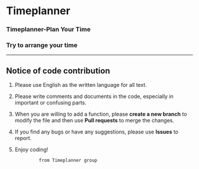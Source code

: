 #   Timeplanner
### Timeplanner-Plan Your Time
### Try to arrange your time
* * *
## Notice of code contribution
1. Please use English as the written language for all text.
2. Please write comments and documents in the code, especially in important or confusing parts.
3. When you are willing to add a function, please **create a new branch** to modify the file and then use **Pull requests** to merge the changes.
4. If you find any bugs or have any suggestions, please use **Issues** to report.
5. Enjoy coding!

                from Timeplanner group

